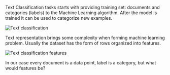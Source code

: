 Text Classification tasks starts with providing training set: documents and categories (labels) to the Machine Learning algorithm. After the model is trained it can be used to categorize new examples.

<img src="/basiafusinska/courses/nlp-with-python/text-classification/assets/classification.png" alt="Text classification">

Text representation brings some complexity when forming machine learning problem. Usually the dataset has the form of rows organized into features.

<img src="/basiafusinska/courses/nlp-with-python/text-classification/assets/features.png" alt="Text classification features">

In our case every document is a data point, label is a category, but what would features be?
